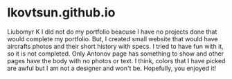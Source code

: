 # lkovtsun.github.io
Liubomyr K
I did not do my portfolio beacuse I have no projects done that would complete my portfolio. But, I created small website that would have aircrafts photos and their short history with specs. I tried to have fun with it, so it is not completed. Only Antonov page has something to show and other pages have the body with no photos or text. I think, colors that I have picked are awful but I am not a designer and won't be. Hopefully, you enjoyed it!
